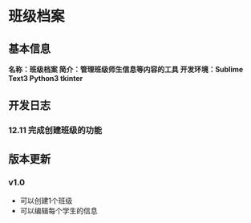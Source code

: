 # 班级档案
## 基本信息
**名称：班级档案
简介：管理班级师生信息等内容的工具
开发环境：Sublime Text3 Python3 tkinter**
## 开发日志
### 12.11 完成创建班级的功能
## 版本更新
### v1.0 ###
- 可以创建1个班级
- 可以编辑每个学生的信息
